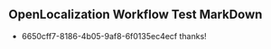 ## OpenLocalization Workflow Test MarkDown
* 6650cff7-8186-4b05-9af8-6f0135ec4ecf 
thanks!<!--HONumber=Mar16_HO1-->